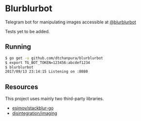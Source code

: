 # Blurblurbot

Telegram bot for manipulating images accessible at [@blurblurbot](https://t.me/blurblurbot)

Tests yet to be added.

## Running

```bash
$ go get -u github.com/dtchanpura/blurblurbot
$ export TG_BOT_TOKEN=123456:abcdef1234
$ blurblurbot
2017/09/13 23:14:15 Listening on :8080
```

## Resources

This project uses mainly two third-party libraries.

* [esimov/stackblur-go](https://github.com/esimov/stackblur-go)
* [disintegration/imaging](https://github.com/disintegration/imaging)
